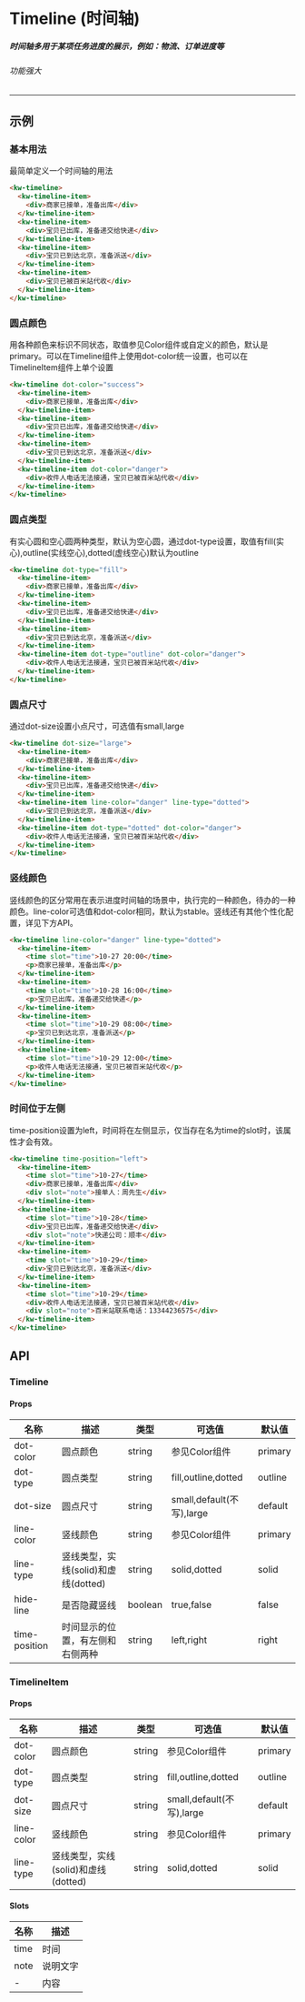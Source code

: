 # Timeline (时间轴)
##### 时间轴多用于某项任务进度的展示，例如：物流、订单进度等
###### 功能强大
---
## 示例
### 基本用法
最简单定义一个时间轴的用法
```html
<kw-timeline>
  <kw-timeline-item>
    <div>商家已接单，准备出库</div>
  </kw-timeline-item>
  <kw-timeline-item>
    <div>宝贝已出库，准备递交给快递</div>
  </kw-timeline-item>
  <kw-timeline-item>
    <div>宝贝已到达北京，准备派送</div>
  </kw-timeline-item>
  <kw-timeline-item>
    <div>宝贝已被百米站代收</div>
  </kw-timeline-item>
</kw-timeline>
```
### 圆点颜色
用各种颜色来标识不同状态，取值参见Color组件或自定义的颜色，默认是primary。可以在Timeline组件上使用dot-color统一设置，也可以在TimelineItem组件上单个设置
```html
<kw-timeline dot-color="success">
  <kw-timeline-item>
    <div>商家已接单，准备出库</div>
  </kw-timeline-item>
  <kw-timeline-item>
    <div>宝贝已出库，准备递交给快递</div>
  </kw-timeline-item>
  <kw-timeline-item>
    <div>宝贝已到达北京，准备派送</div>
  </kw-timeline-item>
  <kw-timeline-item dot-color="danger">
    <div>收件人电话无法接通，宝贝已被百米站代收</div>
  </kw-timeline-item>
</kw-timeline>
```
### 圆点类型
有实心圆和空心圆两种类型，默认为空心圆，通过dot-type设置，取值有fill(实心),outline(实线空心),dotted(虚线空心)默认为outline
```html
<kw-timeline dot-type="fill">
  <kw-timeline-item>
    <div>商家已接单，准备出库</div>
  </kw-timeline-item>
  <kw-timeline-item>
    <div>宝贝已出库，准备递交给快递</div>
  </kw-timeline-item>
  <kw-timeline-item>
    <div>宝贝已到达北京，准备派送</div>
  </kw-timeline-item>
  <kw-timeline-item dot-type="outline" dot-color="danger">
    <div>收件人电话无法接通，宝贝已被百米站代收</div>
  </kw-timeline-item>
</kw-timeline>
```
### 圆点尺寸
通过dot-size设置小点尺寸，可选值有small,large
```html
<kw-timeline dot-size="large">
  <kw-timeline-item>
    <div>商家已接单，准备出库</div>
  </kw-timeline-item>
  <kw-timeline-item>
    <div>宝贝已出库，准备递交给快递</div>
  </kw-timeline-item>
  <kw-timeline-item line-color="danger" line-type="dotted">
    <div>宝贝已到达北京，准备派送</div>
  </kw-timeline-item>
  <kw-timeline-item dot-type="dotted" dot-color="danger">
    <div>收件人电话无法接通，宝贝已被百米站代收</div>
  </kw-timeline-item>
</kw-timeline>
```
### 竖线颜色
竖线颜色的区分常用在表示进度时间轴的场景中，执行完的一种颜色，待办的一种颜色。line-color可选值和dot-color相同，默认为stable。竖线还有其他个性化配置，详见下方API。
```html
<kw-timeline line-color="danger" line-type="dotted">
  <kw-timeline-item>
    <time slot="time">10-27 20:00</time>
    <p>商家已接单，准备出库</p>
  </kw-timeline-item>
  <kw-timeline-item>
    <time slot="time">10-28 16:00</time>
    <p>宝贝已出库，准备递交给快递</p>
  </kw-timeline-item>
  <kw-timeline-item>
    <time slot="time">10-29 08:00</time>
    <p>宝贝已到达北京，准备派送</p>
  </kw-timeline-item>
  <kw-timeline-item>
    <time slot="time">10-29 12:00</time>
    <p>收件人电话无法接通，宝贝已被百米站代收</p>
  </kw-timeline-item>
</kw-timeline>
```
### 时间位于左侧
time-position设置为left，时间将在左侧显示，仅当存在名为time的slot时，该属性才会有效。
```html
<kw-timeline time-position="left">
  <kw-timeline-item>
    <time slot="time">10-27</time>
    <div>商家已接单，准备出库</div>
    <div slot="note">接单人：周先生</div>
  </kw-timeline-item>
  <kw-timeline-item>
    <time slot="time">10-28</time>
    <div>宝贝已出库，准备递交给快递</div>
    <div slot="note">快递公司：顺丰</div>
  </kw-timeline-item>
  <kw-timeline-item>
    <time slot="time">10-29</time>
    <div>宝贝已到达北京，准备派送</div>
  </kw-timeline-item>
  <kw-timeline-item>
    <time slot="time">10-29</time>
    <div>收件人电话无法接通，宝贝已被百米站代收</div>
    <div slot="note">百米站联系电话：13344236575</div>
  </kw-timeline-item>
</kw-timeline>
```
## API
### Timeline
#### Props
名称|描述|类型|可选值|默认值
---|---|---|---|---
dot-color|圆点颜色|string|参见Color组件|primary
dot-type|圆点类型|string|fill,outline,dotted|outline
dot-size|圆点尺寸|string|small,default(不写),large|default
line-color|竖线颜色|string|参见Color组件|primary
line-type|竖线类型，实线(solid)和虚线(dotted)|string|solid,dotted|solid
hide-line|是否隐藏竖线|boolean|true,false|false
time-position|时间显示的位置，有左侧和右侧两种|string|left,right|right
### TimelineItem
#### Props
名称|描述|类型|可选值|默认值
---|---|---|---|---
dot-color|圆点颜色|string|参见Color组件|primary
dot-type|圆点类型|string|fill,outline,dotted|outline
dot-size|圆点尺寸|string|small,default(不写),large|default
line-color|竖线颜色|string|参见Color组件|primary
line-type|竖线类型，实线(solid)和虚线(dotted)|string|solid,dotted|solid
#### Slots
名称|描述
---|---
time|时间
note|说明文字
-|内容

